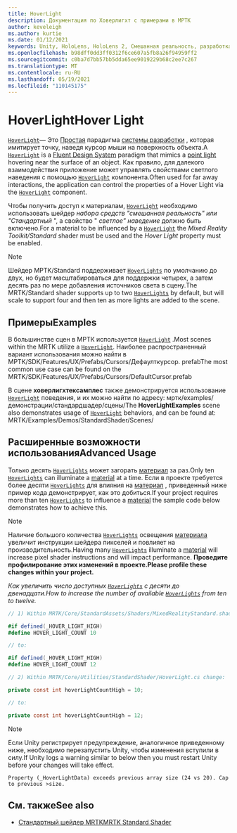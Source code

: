 ```yaml
---
title: HoverLight
description: Документация по Ховерлигхт с примерами в МРТК
author: keveleigh
ms.author: kurtie
ms.date: 01/12/2021
keywords: Unity, HoloLens, HoloLens 2, Смешанная реальность, разработка, МРТК, светлое наведение,
ms.openlocfilehash: b98dff0dd3ff0312f6ce607a5fb8a26f94959ff2
ms.sourcegitcommit: c0ba7d7bb57bb5dda65ee9019229b68c2ee7c267
ms.translationtype: MT
ms.contentlocale: ru-RU
ms.lasthandoff: 05/19/2021
ms.locfileid: "110145175"
---
```

# <a name="hover-light"></a><span data-ttu-id="c82ff-104">HoverLight</span><span class="sxs-lookup"><span data-stu-id="c82ff-104">Hover Light</span></span>

<span data-ttu-id="c82ff-105">[`HoverLight`](xref:Microsoft.MixedReality.Toolkit.Utilities.HoverLight)— Это [Простая](https://docs.unity3d.com/Manual/Lighting.html) парадигма [системы разработки](https://www.microsoft.com/design/fluent/) , которая имитирует точку, наведя курсор мыши на поверхность объекта.</span><span class="sxs-lookup"><span data-stu-id="c82ff-105">A [`HoverLight`](xref:Microsoft.MixedReality.Toolkit.Utilities.HoverLight) is a [Fluent Design System](https://www.microsoft.com/design/fluent/) paradigm that mimics a [point light](https://docs.unity3d.com/Manual/Lighting.html) hovering near the surface of an object.</span></span> <span data-ttu-id="c82ff-106">Как правило, для далекого взаимодействия приложение может управлять свойствами светлого наведения с помощью [`HoverLight`](xref:Microsoft.MixedReality.Toolkit.Utilities.HoverLight) компонента.</span><span class="sxs-lookup"><span data-stu-id="c82ff-106">Often used for far away interactions, the application can control the properties of a Hover Light via the [`HoverLight`](xref:Microsoft.MixedReality.Toolkit.Utilities.HoverLight) component.</span></span>

<span data-ttu-id="c82ff-107">Чтобы получить доступ к материалам, [`HoverLight`](xref:Microsoft.MixedReality.Toolkit.Utilities.HoverLight) необходимо использовать шейдер *набора средств "смешанная реальность" или "Стандартный* ", а свойство " *светлое" наведение* должно быть включено.</span><span class="sxs-lookup"><span data-stu-id="c82ff-107">For a material to be influenced by a [`HoverLight`](xref:Microsoft.MixedReality.Toolkit.Utilities.HoverLight) the *Mixed Reality Toolkit/Standard* shader must be used and the *Hover Light* property must be enabled.</span></span>

> [!Note]
> <span data-ttu-id="c82ff-108">Шейдер МРТК/Standard поддерживает [`HoverLights`](xref:Microsoft.MixedReality.Toolkit.Utilities.HoverLight) по умолчанию до двух, но будет масштабироваться для поддержки четырех, а затем десять раз по мере добавления источников света в сцену.</span><span class="sxs-lookup"><span data-stu-id="c82ff-108">The MRTK/Standard shader supports up to two [`HoverLights`](xref:Microsoft.MixedReality.Toolkit.Utilities.HoverLight) by default, but will scale to support four and then ten as more lights are added to the scene.</span></span>

## <a name="examples"></a><span data-ttu-id="c82ff-109">Примеры</span><span class="sxs-lookup"><span data-stu-id="c82ff-109">Examples</span></span>

<span data-ttu-id="c82ff-110">В большинстве сцен в МРТК используется [`HoverLight`](xref:Microsoft.MixedReality.Toolkit.Utilities.HoverLight) .</span><span class="sxs-lookup"><span data-stu-id="c82ff-110">Most scenes within the MRTK utilize a [`HoverLight`](xref:Microsoft.MixedReality.Toolkit.Utilities.HoverLight).</span></span> <span data-ttu-id="c82ff-111">Наиболее распространенный вариант использования можно найти в МРТК/SDK/Features/UX/Prefabs/Cursors/Дефаулткурсор. prefab</span><span class="sxs-lookup"><span data-stu-id="c82ff-111">The most common use case can be found on the MRTK/SDK/Features/UX/Prefabs/Cursors/DefaultCursor.prefab</span></span>

<span data-ttu-id="c82ff-112">В сцене **ховерлигхтексамплес** также демонстрируется использование [`HoverLight`](xref:Microsoft.MixedReality.Toolkit.Utilities.HoverLight) поведения, и их можно найти по адресу: мртк/examples/демонстрации/стандардшадер/сцены/</span><span class="sxs-lookup"><span data-stu-id="c82ff-112">The **HoverLightExamples** scene also demonstrates usage of [`HoverLight`](xref:Microsoft.MixedReality.Toolkit.Utilities.HoverLight) behaviors, and can be found at: MRTK/Examples/Demos/StandardShader/Scenes/</span></span>

## <a name="advanced-usage"></a><span data-ttu-id="c82ff-113">Расширенные возможности использования</span><span class="sxs-lookup"><span data-stu-id="c82ff-113">Advanced Usage</span></span>

<span data-ttu-id="c82ff-114">Только десять [`HoverLights`](xref:Microsoft.MixedReality.Toolkit.Utilities.HoverLight) может загорать [материал](https://docs.unity3d.com/ScriptReference/Material.html) за раз.</span><span class="sxs-lookup"><span data-stu-id="c82ff-114">Only ten [`HoverLights`](xref:Microsoft.MixedReality.Toolkit.Utilities.HoverLight) can illuminate a [material](https://docs.unity3d.com/ScriptReference/Material.html) at a time.</span></span> <span data-ttu-id="c82ff-115">Если в проекте требуется более десяти [`HoverLights`](xref:Microsoft.MixedReality.Toolkit.Utilities.HoverLight) для влияния на [материал](https://docs.unity3d.com/ScriptReference/Material.html) , приведенный ниже пример кода демонстрирует, как это добиться.</span><span class="sxs-lookup"><span data-stu-id="c82ff-115">If your project requires more than ten [`HoverLights`](xref:Microsoft.MixedReality.Toolkit.Utilities.HoverLight) to influence a [material](https://docs.unity3d.com/ScriptReference/Material.html) the sample code below demonstrates how to achieve this.</span></span>

> [!Note]
> <span data-ttu-id="c82ff-116">Наличие большого количества [`HoverLights`](xref:Microsoft.MixedReality.Toolkit.Utilities.HoverLight) освещения [материала](https://docs.unity3d.com/ScriptReference/Material.html) увеличит инструкции шейдера пикселей и повлияет на производительность.</span><span class="sxs-lookup"><span data-stu-id="c82ff-116">Having many [`HoverLights`](xref:Microsoft.MixedReality.Toolkit.Utilities.HoverLight) illuminate a [material](https://docs.unity3d.com/ScriptReference/Material.html) will increase pixel shader instructions and will impact performance.</span></span> <span data-ttu-id="c82ff-117">**Проведите профилирование этих изменений в проекте.**</span><span class="sxs-lookup"><span data-stu-id="c82ff-117">**Please profile these changes within your project.**</span></span>

<span data-ttu-id="c82ff-118">*Как увеличить число доступных [`HoverLights`](xref:Microsoft.MixedReality.Toolkit.Utilities.HoverLight) с десяти до двенадцати.*</span><span class="sxs-lookup"><span data-stu-id="c82ff-118">*How to increase the number of available [`HoverLights`](xref:Microsoft.MixedReality.Toolkit.Utilities.HoverLight) from ten to twelve.*</span></span>

```C#
// 1) Within MRTK/Core/StandardAssets/Shaders/MixedRealityStandard.shader change:

#if defined(_HOVER_LIGHT_HIGH)
#define HOVER_LIGHT_COUNT 10

// to:

#if defined(_HOVER_LIGHT_HIGH)
#define HOVER_LIGHT_COUNT 12

// 2) Within MRTK/Core/Utilities/StandardShader/HoverLight.cs change:

private const int hoverLightCountHigh = 10;

// to:

private const int hoverLightCountHigh = 12;
```

> [!NOTE]
> <span data-ttu-id="c82ff-119">Если Unity регистрирует предупреждение, аналогичное приведенному ниже, необходимо перезапустить Unity, чтобы изменения вступили в силу.</span><span class="sxs-lookup"><span data-stu-id="c82ff-119">If Unity logs a warning similar to below then you must restart Unity before your changes will take effect.</span></span>
>
> `Property (_HoverLightData) exceeds previous array size (24 vs 20). Cap to previous >size.`

## <a name="see-also"></a><span data-ttu-id="c82ff-120">См. также</span><span class="sxs-lookup"><span data-stu-id="c82ff-120">See also</span></span>

* [<span data-ttu-id="c82ff-121">Стандартный шейдер MRTK</span><span class="sxs-lookup"><span data-stu-id="c82ff-121">MRTK Standard Shader</span></span>](mrtk-standard-shader.md)
